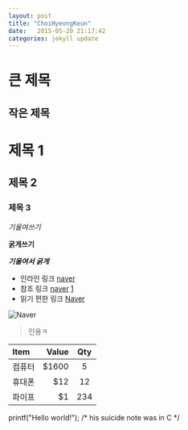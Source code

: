 ```yaml
---
layout: post
title: "ChoiHyeongKeun"
date:   2015-05-20 21:17:42
categories: jekyll update
---
```



큰 제목
=

작은 제목
-

# 제목 1

## 제목 2

### 제목 3

*기울여쓰기*

**굵게쓰기**

***기울여서 굵게***

* 인라인 링크 [naver](http://naver.com)
* 참조 링크 [naver] [1]
* 읽기 편한 링크 [Naver]

[1]: http://naver.com
[Naver]: http://naver.com

![Naver](http://img.naver.net/static/www/u/2013/0731/nmms_224940510.gif)

> 인용ㅋ

|Item    |Value |Qty  |
|:-------|----: |:---:|
|컴퓨터   |$1600 | 5   |
|휴대폰   |$12   | 12  |
|파이프   |$1    | 234 |


printf("Hello world!"); /* his suicide note was in C */

